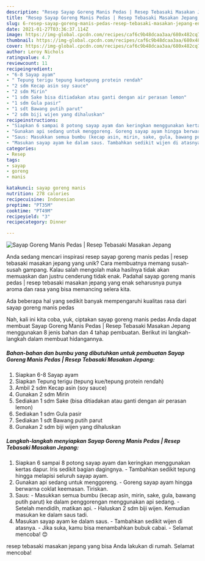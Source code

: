 ```yaml
---
description: "Resep Sayap Goreng Manis Pedas | Resep Tebasaki Masakan Jepang, Enak"
title: "Resep Sayap Goreng Manis Pedas | Resep Tebasaki Masakan Jepang, Enak"
slug: 6-resep-sayap-goreng-manis-pedas-resep-tebasaki-masakan-jepang-enak
date: 2021-01-27T03:36:37.114Z
image: https://img-global.cpcdn.com/recipes/caf6c9b48dcaa3aa/680x482cq70/sayap-goreng-manis-pedas-resep-tebasaki-masakan-jepang-foto-resep-utama.jpg
thumbnail: https://img-global.cpcdn.com/recipes/caf6c9b48dcaa3aa/680x482cq70/sayap-goreng-manis-pedas-resep-tebasaki-masakan-jepang-foto-resep-utama.jpg
cover: https://img-global.cpcdn.com/recipes/caf6c9b48dcaa3aa/680x482cq70/sayap-goreng-manis-pedas-resep-tebasaki-masakan-jepang-foto-resep-utama.jpg
author: Leroy Nichols
ratingvalue: 4.7
reviewcount: 11
recipeingredient:
- "6-8 Sayap ayam"
- " Tepung terigu tepung kuetepung protein rendah"
- "2 sdm Kecap asin soy sauce"
- "2 sdm Mirin"
- "1 sdm Sake bisa ditiadakan atau ganti dengan air perasan lemon"
- "1 sdm Gula pasir"
- "1 sdt Bawang putih parut"
- "2 sdm biji wijen yang dihaluskan"
recipeinstructions:
- "Siapkan 6 sampai 8 potong sayap ayam dan keringkan menggunakan kertas dapur. Iris sedikit bagian dagingnya. Tambahkan sedikit tepung hingga melapisi seluruh sayap ayam."
- "Gunakan api sedang untuk menggoreng. Goreng sayap ayam hingga berwarna coklat keemasan. Tiriskan."
- "Saus: Masukkan semua bumbu (kecap asin, mirin, sake, gula, bawang putih parut) ke dalam penggorengan menggunakan api sedang. Setelah mendidih, matikan api. Haluskan 2 sdm biji wijen. Kemudian masukan ke dalam saus tadi."
- "Masukan sayap ayam ke dalam saus. Tambahkan sedikit wijen di atasnya. Jika suka, kamu bisa menambahkan bubuk cabai.  Selamat mencoba! 😊"
categories:
- Resep
tags:
- sayap
- goreng
- manis

katakunci: sayap goreng manis 
nutrition: 278 calories
recipecuisine: Indonesian
preptime: "PT35M"
cooktime: "PT49M"
recipeyield: "3"
recipecategory: Dinner

---
```



![Sayap Goreng Manis Pedas | Resep Tebasaki Masakan Jepang](https://img-global.cpcdn.com/recipes/caf6c9b48dcaa3aa/680x482cq70/sayap-goreng-manis-pedas-resep-tebasaki-masakan-jepang-foto-resep-utama.jpg)

Anda sedang mencari inspirasi resep sayap goreng manis pedas | resep tebasaki masakan jepang yang unik? Cara membuatnya memang susah-susah gampang. Kalau salah mengolah maka hasilnya tidak akan memuaskan dan justru cenderung tidak enak. Padahal sayap goreng manis pedas | resep tebasaki masakan jepang yang enak seharusnya punya aroma dan rasa yang bisa memancing selera kita.

Ada beberapa hal yang sedikit banyak mempengaruhi kualitas rasa dari sayap goreng manis pedas 

Nah, kali ini kita coba, yuk, ciptakan sayap goreng manis pedas  Anda dapat membuat Sayap Goreng Manis Pedas | Resep Tebasaki Masakan Jepang menggunakan 8 jenis bahan dan 4 tahap pembuatan. Berikut ini langkah-langkah dalam membuat hidangannya.

<!--inarticleads1-->

##### Bahan-bahan dan bumbu yang dibutuhkan untuk pembuatan Sayap Goreng Manis Pedas | Resep Tebasaki Masakan Jepang:

1. Siapkan 6-8 Sayap ayam
1. Siapkan  Tepung terigu (tepung kue/tepung protein rendah)
1. Ambil 2 sdm Kecap asin (soy sauce)
1. Gunakan 2 sdm Mirin
1. Sediakan 1 sdm Sake (bisa ditiadakan atau ganti dengan air perasan lemon)
1. Sediakan 1 sdm Gula pasir
1. Sediakan 1 sdt Bawang putih parut
1. Gunakan 2 sdm biji wijen yang dihaluskan




<!--inarticleads2-->

##### Langkah-langkah menyiapkan Sayap Goreng Manis Pedas | Resep Tebasaki Masakan Jepang:

1. Siapkan 6 sampai 8 potong sayap ayam dan keringkan menggunakan kertas dapur. Iris sedikit bagian dagingnya. - Tambahkan sedikit tepung hingga melapisi seluruh sayap ayam.
1. Gunakan api sedang untuk menggoreng. - Goreng sayap ayam hingga berwarna coklat keemasan. Tiriskan.
1. Saus: - Masukkan semua bumbu (kecap asin, mirin, sake, gula, bawang putih parut) ke dalam penggorengan menggunakan api sedang. - Setelah mendidih, matikan api. - Haluskan 2 sdm biji wijen. Kemudian masukan ke dalam saus tadi.
1. Masukan sayap ayam ke dalam saus. - Tambahkan sedikit wijen di atasnya. - Jika suka, kamu bisa menambahkan bubuk cabai.  - Selamat mencoba! 😊




 resep tebasaki masakan jepang yang bisa Anda lakukan di rumah. Selamat mencoba!
